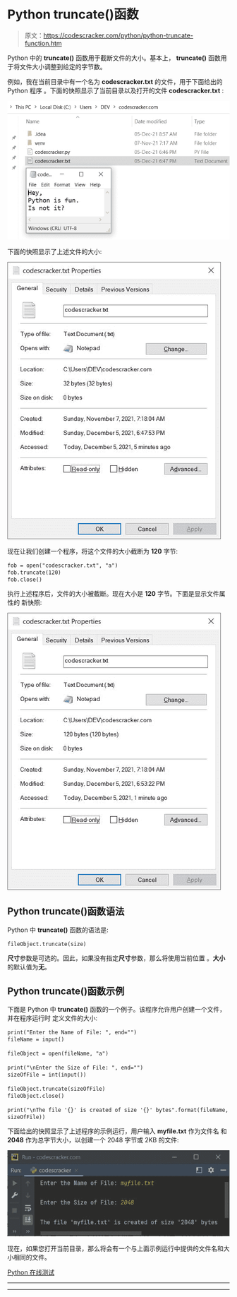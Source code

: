 # Python truncate()函数

> 原文：<https://codescracker.com/python/python-truncate-function.htm>

Python 中的 **truncate()** 函数用于截断文件的大小。基本上， **truncate()** 函数用于将文件大小调整到给定的字节数。

例如，我在当前目录中有一个名为 **codescracker.txt** 的文件，用于下面给出的 Python 程序 。下面的快照显示了当前目录以及打开的文件 **codescracker.txt** :

![python truncate function file](img/3c45697d26e5c065201e88cd65763f9d.png)

下面的快照显示了上述文件的大小:

![python truncate function file size](img/be3473f0cf577928c72d60d79aa965f2.png)

现在让我们创建一个程序，将这个文件的大小截断为 **120** 字节:

```
fob = open("codescracker.txt", "a")
fob.truncate(120)
fob.close()
```

执行上述程序后，文件的大小被截断。现在大小是 **120** 字节。下面是显示文件属性的 新快照:

![python truncate function size of file](img/f5f2ed53cabeafdfc742e410651b87ce.png)

## Python truncate()函数语法

Python 中 **truncate()** 函数的语法是:

```
fileObject.truncate(size)
```

**尺寸**参数是可选的。因此，如果没有指定**尺寸**参数，那么将使用当前位置 。**大小**的默认值为**无**。

## Python truncate()函数示例

下面是 Python 中 **truncate()** 函数的一个例子。该程序允许用户创建一个文件，并在程序运行时 定义文件的大小:

```
print("Enter the Name of File: ", end="")
fileName = input()

fileObject = open(fileName, "a")

print("\nEnter the Size of File: ", end="")
sizeOfFile = int(input())

fileObject.truncate(sizeOfFile)
fileObject.close()

print("\nThe file '{}' is created of size '{}' bytes".format(fileName, sizeOfFile))
```

下面给出的快照显示了上述程序的示例运行，用户输入 **myfile.txt** 作为文件名 和 **2048** 作为总字节大小，以创建一个 2048 字节或 2KB 的文件:

![python truncate function](img/71430b7558932638e4cf59b0389b1722.png)

现在，如果您打开当前目录，那么将会有一个与上面示例运行中提供的文件名和大小相同的文件。

[Python 在线测试](/exam/showtest.php?subid=10)

* * *

* * *